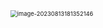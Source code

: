 <img src="/home/erfenjiao/.config/Typora/typora-user-images/image-20230813181352146.png" alt="image-20230813181352146" style="zoom:67%;" />











